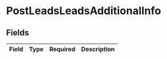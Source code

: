 # PostLeadsLeadsAdditionalInfo


## Fields

| Field       | Type        | Required    | Description |
| ----------- | ----------- | ----------- | ----------- |